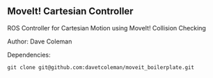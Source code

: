 ## MoveIt! Cartesian Controller
ROS Controller for Cartesian Motion using MoveIt! Collision Checking

Author: Dave Coleman

Dependencies:

    git clone git@github.com:davetcoleman/moveit_boilerplate.git

